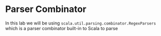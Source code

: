 # Parser Combinator

In this lab we will be using `scala.util.parsing.combinator.RegexParsers` which is a parser combinator built-in to Scala to parse
